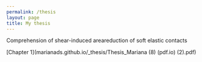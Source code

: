 ```yaml
---
permalink: /thesis
layout: page
title: My thesis
---
```


Comprehension of shear-induced areareduction of soft elastic contacts

[Chapter 1](marianads.github.io/_thesis/Thesis_Mariana (8) (pdf.io) (2).pdf)
